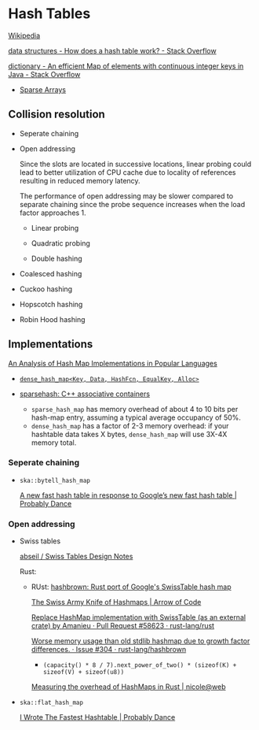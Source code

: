 # Hash Tables
[Wikipedia](https://en.wikipedia.org/wiki/Hash_table)

[data structures - How does a hash table work? - Stack Overflow](https://stackoverflow.com/questions/730620/how-does-a-hash-table-work)

[dictionary - An efficient Map of elements with continuous integer keys in Java - Stack Overflow](https://stackoverflow.com/questions/55279761/an-efficient-map-of-elements-with-continuous-integer-keys-in-java)
- [Sparse Arrays](../Sparse/Arrays.md)

## Collision resolution
- Seperate chaining

- Open addressing

  Since the slots are located in successive locations, linear probing could lead to better utilization of CPU cache due to locality of references resulting in reduced memory latency.

  The performance of open addressing may be slower compared to separate chaining since the probe sequence increases when the load factor approaches 1.

  - Linear probing
  
  - Quadratic probing
  
  - Double hashing

- Coalesced hashing

- Cuckoo hashing

- Hopscotch hashing

- Robin Hood hashing

## Implementations
[An Analysis of Hash Map Implementations in Popular Languages](https://rcoh.me/posts/hash-map-analysis/)

- [`dense_hash_map<Key, Data, HashFcn, EqualKey, Alloc>`](https://goog-sparsehash.sourceforge.net/doc/dense_hash_map.html)

- [sparsehash: C++ associative containers](https://github.com/sparsehash/sparsehash)
  - `sparse_hash_map` has memory overhead of about 4 to 10 bits per hash-map entry, assuming a typical average occupancy of 50%.
  - `dense_hash_map` has a factor of 2-3 memory overhead: if your hashtable data takes X bytes, `dense_hash_map` will use 3X-4X memory total.

### Seperate chaining
- `ska::bytell_hash_map`

  [A new fast hash table in response to Google’s new fast hash table | Probably Dance](https://probablydance.com/2018/05/28/a-new-fast-hash-table-in-response-to-googles-new-fast-hash-table/)

### Open addressing
- Swiss tables

  [abseil / Swiss Tables Design Notes](https://abseil.io/about/design/swisstables)

  Rust:
  - RUst: [hashbrown: Rust port of Google's SwissTable hash map](https://github.com/rust-lang/hashbrown)

    [The Swiss Army Knife of Hashmaps | Arrow of Code](https://blog.waffles.space/2018/12/07/deep-dive-into-hashbrown/)

    [Replace HashMap implementation with SwissTable (as an external crate) by Amanieu · Pull Request #58623 · rust-lang/rust](https://github.com/rust-lang/rust/pull/58623)

    [Worse memory usage than old stdlib hashmap due to growth factor differences. · Issue #304 · rust-lang/hashbrown](https://github.com/rust-lang/hashbrown/issues/304)
    - `(capacity() * 8 / 7).next_power_of_two() * (sizeof(K) + sizeof(V) + sizeof(u8))`

    [Measuring the overhead of HashMaps in Rust | nicole@web](https://ntietz.com/blog/rust-hashmap-overhead/)

- `ska::flat_hash_map`

  [I Wrote The Fastest Hashtable | Probably Dance](https://probablydance.com/2017/02/26/i-wrote-the-fastest-hashtable/)
